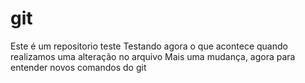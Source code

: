 # git
Este é um repositorio teste
Testando agora o que acontece quando realizamos uma alteração no arquivo
Mais uma mudança, agora para entender novos comandos do git

